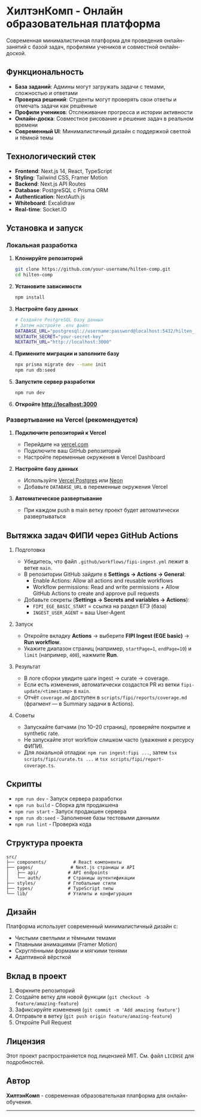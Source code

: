 # ХилтэнКомп - Онлайн образовательная платформа

Современная минималистичная платформа для проведения онлайн-занятий с базой задач, профилями учеников и совместной онлайн-доской.

## Функциональность

- **База заданий**: Админы могут загружать задачи с темами, сложностью и ответами
- **Проверка решений**: Студенты могут проверять свои ответы и отмечать задачи как решённые
- **Профили учеников**: Отслеживание прогресса и истории активности
- **Онлайн-доска**: Совместное рисование и решение задач в реальном времени
- **Современный UI**: Минималистичный дизайн с поддержкой светлой и тёмной темы

## Технологический стек

- **Frontend**: Next.js 14, React, TypeScript
- **Styling**: Tailwind CSS, Framer Motion
- **Backend**: Next.js API Routes
- **Database**: PostgreSQL с Prisma ORM
- **Authentication**: NextAuth.js
- **Whiteboard**: Excalidraw
- **Real-time**: Socket.IO

## Установка и запуск

### Локальная разработка

1. **Клонируйте репозиторий**
   ```bash
   git clone https://github.com/your-username/hilten-comp.git
   cd hilten-comp
   ```

2. **Установите зависимости**
   ```bash
   npm install
   ```

3. **Настройте базу данных**
   ```bash
   # Создайте PostgreSQL базу данных
   # Затем настройте .env файл:
   DATABASE_URL="postgresql://username:password@localhost:5432/hilten_comp"
   NEXTAUTH_SECRET="your-secret-key"
   NEXTAUTH_URL="http://localhost:3000"
   ```

4. **Примените миграции и заполните базу**
   ```bash
   npx prisma migrate dev --name init
   npm run db:seed
   ```

5. **Запустите сервер разработки**
   ```bash
   npm run dev
   ```

6. **Откройте [http://localhost:3000](http://localhost:3000)**

### Развертывание на Vercel (рекомендуется)

1. **Подключите репозиторий к Vercel**
   - Перейдите на [vercel.com](https://vercel.com)
   - Подключите ваш GitHub репозиторий
   - Настройте переменные окружения в Vercel Dashboard

2. **Настройте базу данных**
   - Используйте [Vercel Postgres](https://vercel.com/docs/storage/vercel-postgres) или [Neon](https://neon.tech)
   - Добавьте `DATABASE_URL` в переменные окружения Vercel

3. **Автоматическое развертывание**
   - При каждом push в main ветку проект будет автоматически развертываться

## Вытяжка задач ФИПИ через GitHub Actions

1. Подготовка
   - Убедитесь, что файл `.github/workflows/fipi-ingest.yml` лежит в ветке `main`.
   - В репозитории GitHub зайдите в **Settings → Actions → General**:
     - Enable Actions: Allow all actions and reusable workflows
     - Workflow permissions: Read and write permissions + Allow GitHub Actions to create and approve pull requests
   - Добавьте секреты (**Settings → Secrets and variables → Actions**):
     - `FIPI_EGE_BASIC_START` = ссылка на раздел ЕГЭ (база)
     - `INGEST_USER_AGENT` = ваш User-Agent

2. Запуск
   - Откройте вкладку **Actions** → выберите **FIPI Ingest (EGE basic)** → **Run workflow**.
   - Укажите диапазон страниц (например, `startPage=1`, `endPage=10`) и `limit` (например, `400`), нажмите **Run**.

3. Результат
   - В логе сборки увидите шаги ingest → curate → coverage.
   - Если есть изменения, автоматически создастся PR из ветки `fipi-update/<timestamp>` в `main`.
   - Отчёт `coverage.md` доступен в `scripts/fipi/reports/coverage.md` (фрагмент — в Summary задачи в Actions).

4. Советы
   - Запускайте батчами (по 10–20 страниц), проверяйте покрытие и synthetic rate.
   - Не запускайте этот workflow слишком часто (уважение к ресурсу ФИПИ).
   - Для локальной отладки: `npm run ingest:fipi ...`, затем `tsx scripts/fipi/curate.ts ...` и `tsx scripts/fipi/report-coverage.ts`.

## Скрипты

- `npm run dev` - Запуск сервера разработки
- `npm run build` - Сборка для продакшена
- `npm run start` - Запуск продакшен сервера
- `npm run db:seed` - Заполнение базы тестовыми данными
- `npm run lint` - Проверка кода

## Структура проекта

```
src/
├── components/          # React компоненты
├── pages/              # Next.js страницы и API
│   ├── api/           # API endpoints
│   └── auth/          # Страницы аутентификации
├── styles/            # Глобальные стили
├── types/             # TypeScript типы
└── lib/               # Утилиты и конфигурация
```

## Дизайн

Платформа использует современный минималистичный дизайн с:
- Чистыми светлыми и тёмными темами
- Плавными анимациями (Framer Motion)
- Скруглёнными формами и мягкими тенями
- Адаптивной вёрсткой

## Вклад в проект

1. Форкните репозиторий
2. Создайте ветку для новой функции (`git checkout -b feature/amazing-feature`)
3. Зафиксируйте изменения (`git commit -m 'Add amazing feature'`)
4. Отправьте в ветку (`git push origin feature/amazing-feature`)
5. Откройте Pull Request

## Лицензия

Этот проект распространяется под лицензией MIT. См. файл `LICENSE` для подробностей.

## Автор

**ХилтэнКомп** - современная образовательная платформа для онлайн-обучения.

---



